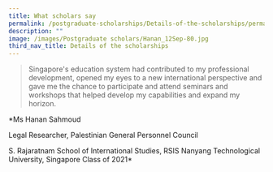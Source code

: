 ```yaml
---
title: What scholars say
permalink: /postgraduate-scholarships/Details-of-the-scholarships/permalink
description: ""
image: /images/Postgraduate scholars/Hanan_12Sep-80.jpg
third_nav_title: Details of the scholarships
---
```

> Singapore's education system had contributed to my professional development, opened my eyes to a new international perspective and gave me the chance to participate and attend seminars and workshops that helped develop my capabilities and expand my horizon.

*Ms Hanan Sahmoud

Legal Researcher, Palestinian General Personnel Council


S. Rajaratnam School of International Studies, RSIS
Nanyang Technological University, Singapore
Class of 2021*